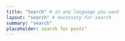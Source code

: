 ```yaml
---
title: "Search" # in any language you want
layout: "search" # necessary for search
summary: "search"
placeholder: search for posts"
---
```


